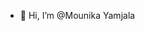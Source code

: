 - 👋 Hi, I’m @Mounika Yamjala 

<!---
mouniyamjala/mouniyamjala is a ✨ special ✨ repository because its `README.md` (this file) appears on your GitHub profile.
You can click the Preview link to take a look at your changes.
--->
